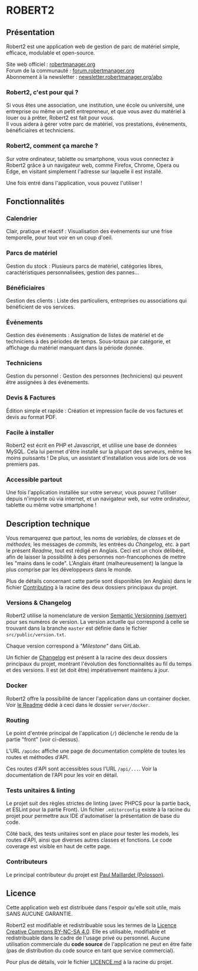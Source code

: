 # ROBERT2

## Présentation

Robert2 est une application web de gestion de parc de matériel simple, efficace, modulable et open-source.

Site web officiel : [robertmanager.org](https://robertmanager.org)  
Forum de la communauté : [forum.robertmanager.org](https://forum.robertmanager.org)  
Abonnement à la newsletter : [newsletter.robertmanager.org/abo](https://newsletter.robertmanager.org/abo.php)

### Robert2, c'est pour qui ?

Si vous êtes une association, une institution, une école ou université, une entreprise ou même un petit entrepreneur, et que vous avez du matériel à louer ou à prêter, Robert2 est fait pour vous.  
Il vous aidera à gérer votre parc de matériel, vos prestations, événements, bénéficiaires et techniciens.

### Robert2, comment ça marche ?

Sur votre ordinateur, tablette ou smartphone, vous vous connectez à Robert2 grâce à un navigateur web, comme Firefox, Chrome, Opera ou Edge, en visitant simplement l'adresse sur laquelle il est installé.

Une fois entré dans l'application, vous pouvez l'utiliser !

## Fonctionnalités

### Calendrier

Clair, pratique et réactif : Visualisation des événements sur une frise temporelle, pour tout voir en un coup d'oeil.

### Parcs de matériel

Gestion du stock : Plusieurs parcs de matériel, catégories libres, caractéristiques personnalisées, gestion des pannes...

### Bénéficiaires

Gestion des clients : Liste des particuliers, entreprises ou associations qui bénéficient de vos services.

### Événements

Gestion des événements : Assignation de listes de matériel et de techniciens à des périodes de temps. Sous-totaux par catégorie, et affichage du matériel manquant dans la période donnée.

### Techniciens

Gestion du personnel : Gestion des personnes (techniciens) qui peuvent être assignées à des événements.

### Devis & Factures

Édition simple et rapide : Création et impression facile de vos factures et devis au format PDF.

### Facile à installer

Robert2 est écrit en PHP et Javascript, et utilise une base de données MySQL. Cela lui permet d'être installé sur la plupart des serveurs, même les moins puissants ! De plus, un assistant d'installation vous aide lors de vos premiers pas.

### Accessible partout

Une fois l'application installée sur votre serveur, vous pouvez l'utiliser depuis n'importe où via internet, et un navigateur web, sur votre ordinateur, tablette ou même votre smartphone !

## Description technique

Vous remarquerez que partout, les noms de *variables,* de *classes* et de *méthodes,* les messages de *commits,* les entrées du *Changelog,* etc. à part le présent *Readme,* tout est rédigé en Anglais. Ceci est un choix délibéré, afin de laisser la possibilité à des personnes non-francophones de mettre les "mains dans le code". L'Anglais étant (malheureusement) la langue la plus comprise par les développeurs dans le monde.

Plus de détails concernant cette partie sont disponibles (en Anglais) dans le fichier [Contributing](/CONTRIBUTING.md) à la racine des deux dossiers principaux du projet.

### Versions & Changelog

Robert2 utilise la nomenclature de version [Semantic Versionning (semver)](https://semver.org/) pour ses numéros de version. La version actuelle qui correspond à celle se trouvant dans la branche `master` est définie dans le fichier `src/public/version.txt`.

Chaque version correspond à *"Milestone"* dans GitLab.

Un fichier de [Changelog](/CHANGELOG.md) est présent à la racine des deux dossiers principaux du projet, montrant l'évolution des fonctionnalités au fil du temps et des versions. Il est (et doit être) impérativement maintenu à jour.

### Docker

Robert2 offre la possibilité de lancer l'application dans un container docker. Voir [le Readme](/docker/README.md) dédié à ceci dans le dossier `server/docker`.

### Routing

Le point d'entrée principal de l'application (`/`) déclenche le rendu de la partie "front" (voir ci-dessus).

L'URL `/apidoc` affiche une page de documentation complète de toutes les routes et méthodes d'API.

Ces routes d'API sont accessibles sous l'URL `/api/...`. Voir la documentation de l'API pour les voir en détail.

### Tests unitaires & linting

Le projet suit des règles strictes de linting (avec PHPCS pour la partie back, et ESLint pour la partie Front). Un fichier `.editorconfig` existe à la racine du projet pour permettre aux IDE d'automatiser la présentation de base du code.

Côté back, des tests unitaires sont en place pour tester les models, les routes d'API, ainsi que diverses autres classes et fonctions. Le code coverage est visible en haut de cette page.

### Contributeurs

Le principal contributeur du projet est [Paul Maillardet (Polosson)](https://polosson.com).

## Licence

Cette application web est distribuée dans l'espoir qu'elle soit utile, mais SANS AUCUNE GARANTIE.

Robert2 est modifiable et redistribuable sous les termes de la [Licence Creative Commons BY-NC-SA 4.0](https://creativecommons.org/licenses/by-nc-sa/4.0/deed.fr). Elle es utilisable, modifiable et redistribuable dans le cadre de l'usage privé ou personnel. Aucune utilisation commerciale du **code source** de l'application ne peut en être faite (pas de distribution du code source en tant que service commercial).

Pour plus de détails, voir le fichier [LICENCE.md](/LICENCE.md) à la racine du projet.
